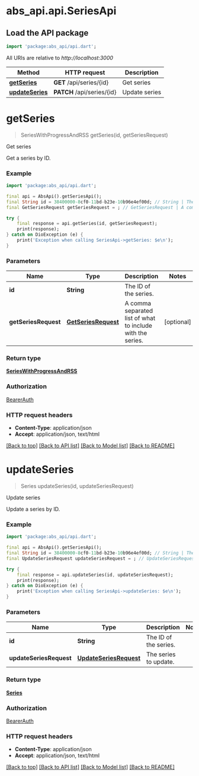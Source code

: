 # abs_api.api.SeriesApi

## Load the API package
```dart
import 'package:abs_api/api.dart';
```

All URIs are relative to *http://localhost:3000*

Method | HTTP request | Description
------------- | ------------- | -------------
[**getSeries**](SeriesApi.md#getseries) | **GET** /api/series/{id} | Get series
[**updateSeries**](SeriesApi.md#updateseries) | **PATCH** /api/series/{id} | Update series


# **getSeries**
> SeriesWithProgressAndRSS getSeries(id, getSeriesRequest)

Get series

Get a series by ID.

### Example
```dart
import 'package:abs_api/api.dart';

final api = AbsApi().getSeriesApi();
final String id = 38400000-8cf0-11bd-b23e-10b96e4ef00d; // String | The ID of the series.
final GetSeriesRequest getSeriesRequest = ; // GetSeriesRequest | A comma separated list of what to include with the series.

try {
    final response = api.getSeries(id, getSeriesRequest);
    print(response);
} catch on DioException (e) {
    print('Exception when calling SeriesApi->getSeries: $e\n');
}
```

### Parameters

Name | Type | Description  | Notes
------------- | ------------- | ------------- | -------------
 **id** | **String**| The ID of the series. | 
 **getSeriesRequest** | [**GetSeriesRequest**](GetSeriesRequest.md)| A comma separated list of what to include with the series. | [optional] 

### Return type

[**SeriesWithProgressAndRSS**](SeriesWithProgressAndRSS.md)

### Authorization

[BearerAuth](../README.md#BearerAuth)

### HTTP request headers

 - **Content-Type**: application/json
 - **Accept**: application/json, text/html

[[Back to top]](#) [[Back to API list]](../README.md#documentation-for-api-endpoints) [[Back to Model list]](../README.md#documentation-for-models) [[Back to README]](../README.md)

# **updateSeries**
> Series updateSeries(id, updateSeriesRequest)

Update series

Update a series by ID.

### Example
```dart
import 'package:abs_api/api.dart';

final api = AbsApi().getSeriesApi();
final String id = 38400000-8cf0-11bd-b23e-10b96e4ef00d; // String | The ID of the series.
final UpdateSeriesRequest updateSeriesRequest = ; // UpdateSeriesRequest | The series to update.

try {
    final response = api.updateSeries(id, updateSeriesRequest);
    print(response);
} catch on DioException (e) {
    print('Exception when calling SeriesApi->updateSeries: $e\n');
}
```

### Parameters

Name | Type | Description  | Notes
------------- | ------------- | ------------- | -------------
 **id** | **String**| The ID of the series. | 
 **updateSeriesRequest** | [**UpdateSeriesRequest**](UpdateSeriesRequest.md)| The series to update. | 

### Return type

[**Series**](Series.md)

### Authorization

[BearerAuth](../README.md#BearerAuth)

### HTTP request headers

 - **Content-Type**: application/json
 - **Accept**: application/json, text/html

[[Back to top]](#) [[Back to API list]](../README.md#documentation-for-api-endpoints) [[Back to Model list]](../README.md#documentation-for-models) [[Back to README]](../README.md)

